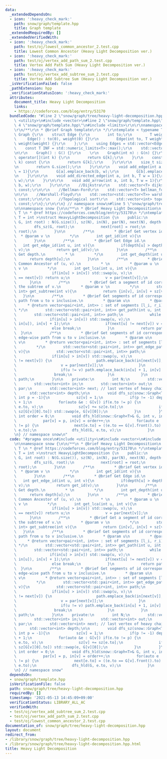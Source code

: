 ```yaml
---
data:
  _extendedDependsOn:
  - icon: ':heavy_check_mark:'
    path: snow/graph/template.hpp
    title: Graph template
  _extendedRequiredBy: []
  _extendedVerifiedWith:
  - icon: ':heavy_check_mark:'
    path: test/oj/lowest_common_ancestor_2.test.cpp
    title: Lowest Common Ancestor (Heavy Light Decomposition ver.)
  - icon: ':heavy_check_mark:'
    path: test/oj/vertex_add_path_sum_2.test.cpp
    title: Vertex Add Path Sum (Heavy Light Decomposition ver.)
  - icon: ':heavy_check_mark:'
    path: test/oj/vertex_add_subtree_sum_2.test.cpp
    title: Vertex Add Subtree Sum (Heavy Light Decomposition ver.)
  _isVerificationFailed: false
  _pathExtension: hpp
  _verificationStatusIcon: ':heavy_check_mark:'
  attributes:
    document_title: Heavy Light Decomposition
    links:
    - https://codeforces.com/blog/entry/53170
  bundledCode: "#line 2 \"snow/graph/tree/heavy-light-decomposition.hpp\"\n#include\
    \ <utility>\n#include <vector>\n#line 2 \"snow/graph/template.hpp\"\n\r\n#line\
    \ 4 \"snow/graph/template.hpp\"\n#include <limits>\r\n\r\nnamespace snow {\r\n\
    \r\n/**\r\n * @brief Graph template\r\n */\r\ntemplate < typename T >\r\nstruct\
    \ Graph {\r\n    struct Edge {\r\n        int to;\r\n        T weight;\r\n   \
    \     Edge() : to(0), weight(0) {}\r\n        Edge(int to, T weight) : to(to),\
    \ weight(weight) {}\r\n    };\r\n    using Edges = std::vector<Edge>;\r\n\r\n\
    \    const T INF = std::numeric_limits<T>::max();\r\n    std::vector<Edges> G;\r\
    \n\r\n    Graph() : G() {}\r\n    \r\n    Graph(int n) : G(n) {}\r\n\r\n    Edges&\
    \ operator[](int k) {\r\n        return G[k];\r\n    }\r\n    const Edges& operator[](int\
    \ k) const {\r\n        return G[k];\r\n    }\r\n\r\n    size_t size() const{\r\
    \n        return G.size();\r\n    }\r\n\r\n    void add_edge(int a, int b, T w\
    \ = 1){\r\n        G[a].emplace_back(b, w);\r\n        G[b].emplace_back(a, w);\r\
    \n    }\r\n\r\n    void add_directed_edge(int a, int b, T w = 1){\r\n        G[a].emplace_back(b,\
    \ w);\r\n    }\r\n\r\n    void add_arrow(int a, int b, T w = 1){\r\n        add_directed_edge(a,\
    \ b, w);\r\n    }\r\n\r\n    //Dijkstra\r\n    std::vector<T> dijkstra(int s)\
    \ const;\r\n\r\n    //Bellman-Ford\r\n    std::vector<T> bellman_ford(int s) const;\r\
    \n\r\n    //Warshall-Floyd\r\n    std::vector<std::vector<T>> warshall_floyd()\
    \ const;\r\n\r\n    //Topological sort\r\n    std::vector<int> topological_sort()\
    \ const;\r\n};\r\n\r\n} // namespace snow\n#line 5 \"snow/graph/tree/heavy-light-decomposition.hpp\"\
    \n\nnamespace snow {\n\n/**\n * @brief Heavy Light Decomposition\n * \n * @tparam\
    \ T \n * @ref https://codeforces.com/blog/entry/53170\n */\ntemplate < typename\
    \ T = int >\nstruct HeavyLightDecomposition {\n    public:\n        HeavyLightDecomposition(snow::Graph<T>&\
    \ G, int root) : N(G.size()), sz(N), in(N), par(N), next(N), depth(N) {\n    \
    \        dfs_sz(G, root);\n            next[root] = root;\n            dfs_hld(G,\
    \ root);\n        }\n\n        /**\n         * @brief Get vertex id.\n       \
    \  * @param v \n         */\n        int get_id(int v){\n            return in[v];\n\
    \        }\n\n        /**\n         * @brief Get Edge id.\n         */\n     \
    \   int get_edge_id(int u, int v){\n            if(depth[u] > depth[v]) std::swap(u,\
    \ v);\n            return get_id(v);\n        }\n\n        /**\n         * @brief\
    \ Get depth.\n         * \n         */\n        int get_depth(int u){\n      \
    \      return depth[u];\n        }\n\n        /**\n         * @brief Get Lowest\
    \ Common Ancestor of (u, v).\n         * \n         * @param u \n         * @param\
    \ v \n         */\n        int get_lca(int u, int v){\n            while (true){\n\
    \                if(in[u] > in[v]) std::swap(u, v);\n                if(next[u]\
    \ == next[v]) return u;\n                v = par[next[v]];\n            }\n  \
    \      }\n\n        /**\n         * @brief Get a segment of id corresponding to\
    \ the subtree of v.\n         * @param v \n         */\n        std::pair<int,\
    \ int> get_subtree(int v){\n            return {in[v], in[v] + sz[v]};\n     \
    \   }\n\n        /**\n         * @brief Get segments of id corresponding to the\
    \ path from u to v inclusive.\n         * @param u\n         * @param v\n    \
    \     * @return vector<pair<int, int>> : set of segments [l_i, r_i)\n        \
    \ */\n        std::vector<std::pair<int, int>> get_path(int u, int v) {\n    \
    \        std::vector<std::pair<int, int>> path;\n            while (true){\n \
    \               if(in[u] > in[v]) std::swap(u, v);\n                path.emplace_back(std::max(in[next[v]],\
    \ in[u]), in[v] + 1);\n\n                if(next[u] != next[v]) v = par[next[v]];\n\
    \                else break;\n            }\n            return path;\n      \
    \  }\n\n        /**\n         * @brief Get segments of id corresponding to the\
    \ edge-wise path from u to v inclusive.\n         * @param u\n         * @param\
    \ v\n         * @return vector<pair<int, int>> : set of segments [l_i, r_i)\n\
    \         */\n        std::vector<std::pair<int, int>> get_edge_path(int u, int\
    \ v){\n            std::vector<std::pair<int, int>> path;\n            while (true){\n\
    \                if(in[u] > in[v]) std::swap(u, v);\n                if(next[u]\
    \ != next[v]) {\n                    path.emplace_back(in[next[v]], in[v] + 1);\n\
    \                    v = par[next[v]];\n                }\n                else{\n\
    \                    if(u != v) path.emplace_back(in[u] + 1, in[v] + 1);\n   \
    \                 break;\n                }\n            }\n            return\
    \ path;\n        }\n\n    private:\n        int N;\n        std::vector<int> sz;\n\
    \        std::vector<int> in;\n        std::vector<int> out;\n        std::vector<int>\
    \ par;\n        std::vector<int> next; // last vertex of heavy chain of x\n  \
    \      std::vector<int> depth;\n\n        void dfs_sz(snow::Graph<T>& G, int v,\
    \ int p = -1){\n            sz[v] = 1;\n            if(p != -1) depth[v] = depth[p]\
    \ + 1;\n            for(auto &e : G[v]) if(e.to != p) {\n                dfs_sz(G,\
    \ e.to, v);\n                sz[v] += sz[e.to];\n                if(sz[e.to] >\
    \ sz[G[v][0].to]) std::swap(e, G[v][0]);\n            }\n        }\n\n       \
    \ int order = 0;\n        void dfs_hld(snow::Graph<T>& G, int v, int p = -1){\n\
    \            par[v] = p, in[v] = order++;\n            for(auto e : G[v]) if(e.to\
    \ != p) {\n                next[e.to] = ((e.to == G[v].front().to) ? next[v] :\
    \ e.to);\n                dfs_hld(G, e.to, v);\n            }\n        }\n};\n\
    \n} // namespace snow\n"
  code: "#pragma once\n#include <utility>\n#include <vector>\n#include \"snow/graph/template.hpp\"\
    \n\nnamespace snow {\n\n/**\n * @brief Heavy Light Decomposition\n * \n * @tparam\
    \ T \n * @ref https://codeforces.com/blog/entry/53170\n */\ntemplate < typename\
    \ T = int >\nstruct HeavyLightDecomposition {\n    public:\n        HeavyLightDecomposition(snow::Graph<T>&\
    \ G, int root) : N(G.size()), sz(N), in(N), par(N), next(N), depth(N) {\n    \
    \        dfs_sz(G, root);\n            next[root] = root;\n            dfs_hld(G,\
    \ root);\n        }\n\n        /**\n         * @brief Get vertex id.\n       \
    \  * @param v \n         */\n        int get_id(int v){\n            return in[v];\n\
    \        }\n\n        /**\n         * @brief Get Edge id.\n         */\n     \
    \   int get_edge_id(int u, int v){\n            if(depth[u] > depth[v]) std::swap(u,\
    \ v);\n            return get_id(v);\n        }\n\n        /**\n         * @brief\
    \ Get depth.\n         * \n         */\n        int get_depth(int u){\n      \
    \      return depth[u];\n        }\n\n        /**\n         * @brief Get Lowest\
    \ Common Ancestor of (u, v).\n         * \n         * @param u \n         * @param\
    \ v \n         */\n        int get_lca(int u, int v){\n            while (true){\n\
    \                if(in[u] > in[v]) std::swap(u, v);\n                if(next[u]\
    \ == next[v]) return u;\n                v = par[next[v]];\n            }\n  \
    \      }\n\n        /**\n         * @brief Get a segment of id corresponding to\
    \ the subtree of v.\n         * @param v \n         */\n        std::pair<int,\
    \ int> get_subtree(int v){\n            return {in[v], in[v] + sz[v]};\n     \
    \   }\n\n        /**\n         * @brief Get segments of id corresponding to the\
    \ path from u to v inclusive.\n         * @param u\n         * @param v\n    \
    \     * @return vector<pair<int, int>> : set of segments [l_i, r_i)\n        \
    \ */\n        std::vector<std::pair<int, int>> get_path(int u, int v) {\n    \
    \        std::vector<std::pair<int, int>> path;\n            while (true){\n \
    \               if(in[u] > in[v]) std::swap(u, v);\n                path.emplace_back(std::max(in[next[v]],\
    \ in[u]), in[v] + 1);\n\n                if(next[u] != next[v]) v = par[next[v]];\n\
    \                else break;\n            }\n            return path;\n      \
    \  }\n\n        /**\n         * @brief Get segments of id corresponding to the\
    \ edge-wise path from u to v inclusive.\n         * @param u\n         * @param\
    \ v\n         * @return vector<pair<int, int>> : set of segments [l_i, r_i)\n\
    \         */\n        std::vector<std::pair<int, int>> get_edge_path(int u, int\
    \ v){\n            std::vector<std::pair<int, int>> path;\n            while (true){\n\
    \                if(in[u] > in[v]) std::swap(u, v);\n                if(next[u]\
    \ != next[v]) {\n                    path.emplace_back(in[next[v]], in[v] + 1);\n\
    \                    v = par[next[v]];\n                }\n                else{\n\
    \                    if(u != v) path.emplace_back(in[u] + 1, in[v] + 1);\n   \
    \                 break;\n                }\n            }\n            return\
    \ path;\n        }\n\n    private:\n        int N;\n        std::vector<int> sz;\n\
    \        std::vector<int> in;\n        std::vector<int> out;\n        std::vector<int>\
    \ par;\n        std::vector<int> next; // last vertex of heavy chain of x\n  \
    \      std::vector<int> depth;\n\n        void dfs_sz(snow::Graph<T>& G, int v,\
    \ int p = -1){\n            sz[v] = 1;\n            if(p != -1) depth[v] = depth[p]\
    \ + 1;\n            for(auto &e : G[v]) if(e.to != p) {\n                dfs_sz(G,\
    \ e.to, v);\n                sz[v] += sz[e.to];\n                if(sz[e.to] >\
    \ sz[G[v][0].to]) std::swap(e, G[v][0]);\n            }\n        }\n\n       \
    \ int order = 0;\n        void dfs_hld(snow::Graph<T>& G, int v, int p = -1){\n\
    \            par[v] = p, in[v] = order++;\n            for(auto e : G[v]) if(e.to\
    \ != p) {\n                next[e.to] = ((e.to == G[v].front().to) ? next[v] :\
    \ e.to);\n                dfs_hld(G, e.to, v);\n            }\n        }\n};\n\
    \n} // namespace snow"
  dependsOn:
  - snow/graph/template.hpp
  isVerificationFile: false
  path: snow/graph/tree/heavy-light-decomposition.hpp
  requiredBy: []
  timestamp: '2021-05-13 14:45:09+09:00'
  verificationStatus: LIBRARY_ALL_AC
  verifiedWith:
  - test/oj/vertex_add_subtree_sum_2.test.cpp
  - test/oj/vertex_add_path_sum_2.test.cpp
  - test/oj/lowest_common_ancestor_2.test.cpp
documentation_of: snow/graph/tree/heavy-light-decomposition.hpp
layout: document
redirect_from:
- /library/snow/graph/tree/heavy-light-decomposition.hpp
- /library/snow/graph/tree/heavy-light-decomposition.hpp.html
title: Heavy Light Decomposition
---
```

